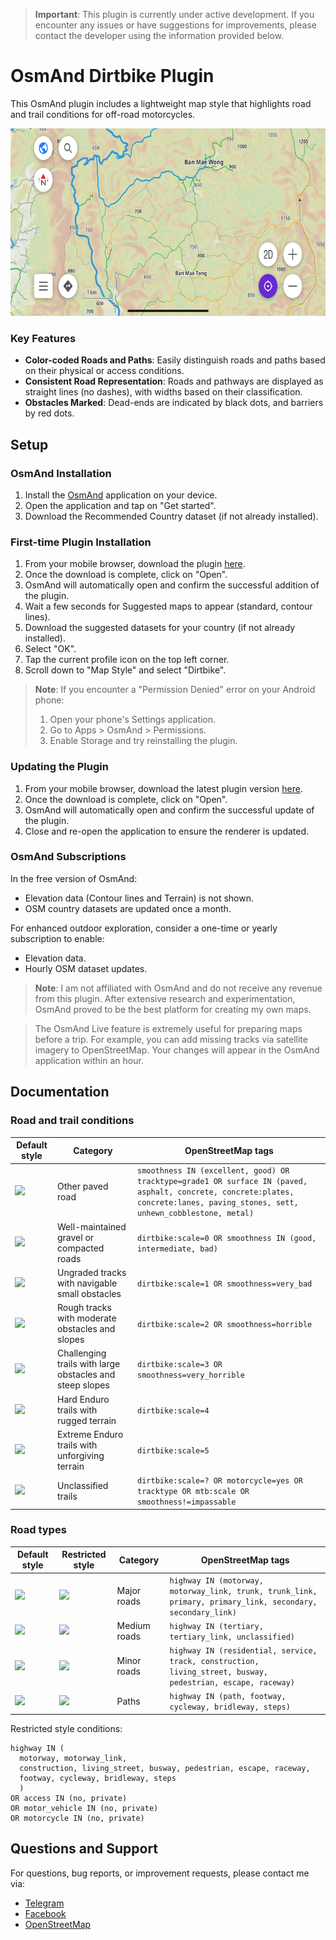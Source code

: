 > **Important**: This plugin is currently under active development. If you encounter any issues or have suggestions for improvements, please contact the developer using the information provided below.

# OsmAnd Dirtbike Plugin

This OsmAnd plugin includes a lightweight map style that highlights road and trail conditions for off-road motorcycles.

<a href="https://cmoffroad.github.io/osmand-dirtbike-plugin/">
  <img src="./src/res/dirtbike-image.png" height="300"/>
</a>

### Key Features

- **Color-coded Roads and Paths**: Easily distinguish roads and paths based on their physical or access conditions.
- **Consistent Road Representation**: Roads and pathways are displayed as straight lines (no dashes), with widths based on their classification.
- **Obstacles Marked**: Dead-ends are indicated by black dots, and barriers by red dots.


## Setup

### OsmAnd Installation

1. Install the [OsmAnd](https://play.google.com/store/apps/details?id=net.osmand) application on your device.
2. Open the application and tap on "Get started".
3. Download the Recommended Country dataset (if not already installed).

### First-time Plugin Installation

1. From your mobile browser, download the plugin [here](https://github.com/cmoffroad/osmand-dirtbike-plugin/raw/main/dist/osmand-dirtbike-plugin.osf).
2. Once the download is complete, click on "Open".
3. OsmAnd will automatically open and confirm the successful addition of the plugin.
4. Wait a few seconds for Suggested maps to appear (standard, contour lines).
5. Download the suggested datasets for your country (if not already installed).
6. Select "OK".
7. Tap the current profile icon on the top left corner.
8. Scroll down to "Map Style" and select "Dirtbike".

> **Note**: If you encounter a "Permission Denied" error on your Android phone:
> 1. Open your phone's Settings application.
> 2. Go to Apps > OsmAnd > Permissions.
> 3. Enable Storage and try reinstalling the plugin.

### Updating the Plugin

1. From your mobile browser, download the latest plugin version [here](https://github.com/cmoffroad/osmand-dirtbike-plugin/raw/main/dist/osmand-dirtbike-plugin.osf).
2. Once the download is complete, click on "Open".
3. OsmAnd will automatically open and confirm the successful update of the plugin.
4. Close and re-open the application to ensure the renderer is updated.

### OsmAnd Subscriptions

In the free version of OsmAnd:
- Elevation data (Contour lines and Terrain) is not shown.
- OSM country datasets are updated once a month.

For enhanced outdoor exploration, consider a one-time or yearly subscription to enable:
- Elevation data.
- Hourly OSM dataset updates.

> **Note**: I am not affiliated with OsmAnd and do not receive any revenue from this plugin. After extensive research and experimentation, OsmAnd proved to be the best platform for creating my own maps.

> The OsmAnd Live feature is extremely useful for preparing maps before a trip. For example, you can add missing tracks via satellite imagery to OpenStreetMap. Your changes will appear in the OsmAnd application within an hour.

## Documentation

### Road and trail conditions

<table>
  <thead>
    <tr>
      <th>Default style</th>
      <th>Category</th>
      <th>OpenStreetMap tags</th>
  </thead>
  <tbody>
    <tr>
      <td><img src="https://www.gifpng.com/100x8/2196f3/?border-width=0&font-size=0" /></td>
      <td>Other paved road</td>
      <td><code>smoothness IN (excellent, good) OR tracktype=grade1 OR surface IN (paved, asphalt, concrete, concrete:plates, concrete:lanes, paving_stones, sett, unhewn_cobblestone, metal)</code></td>
    </tr>
    <tr>
      <td><img src="https://www.gifpng.com/100x8/32cd32/?border-width=0&font-size=0" /></td>
      <td>Well-maintained gravel or compacted roads</td>
      <td><code>dirtbike:scale=0 OR smoothness IN (good, intermediate, bad)</code></td>
    </tr>
    <tr>
      <td><img src="https://www.gifpng.com/100x8/008000/?border-width=0&font-size=0" /></td>
      <td>Ungraded tracks with navigable small obstacles</td>
      <td><code>dirtbike:scale=1 OR smoothness=very_bad</code></td>
    </tr>
    <tr>
      <td><img src="https://www.gifpng.com/100x8/ffa500/?border-width=0&font-size=0" /></td>
      <td>Rough tracks with moderate obstacles and slopes</td>
      <td><code>dirtbike:scale=2 OR smoothness=horrible</code></td>
    </tr>
    <tr>
      <td><img src="https://www.gifpng.com/100x8/ff0000/?border-width=0&font-size=0" /></td>
      <td>Challenging trails with large obstacles and steep slopes</td>
      <td><code>dirtbike:scale=3 OR smoothness=very_horrible</code></td>
    </tr>
    <tr>
      <td><img src="https://www.gifpng.com/100x8/800080/?border-width=0&font-size=0" /></td>
      <td>Hard Enduro trails with rugged terrain</td>
      <td><code>dirtbike:scale=4</code></td>
    </tr>
    <tr>
      <td><img src="https://www.gifpng.com/100x8/800000/?border-width=0&font-size=0" /></td>
      <td>Extreme Enduro trails with unforgiving terrain</td>
      <td><code>dirtbike:scale=5</code></td>
    </tr>
    <tr>
      <td><img src="https://www.gifpng.com/100x8/0000000/?border-width=0&font-size=0" /></td>
      <td>Unclassified trails</td>
      <td><code>dirtbike:scale=? OR motorcycle=yes OR tracktype OR mtb:scale OR smoothness!=impassable </code></td>
    </tr>
  </tbody>
</table>

### Road types

<table>
  <thead>
    <tr>
      <th>Default style</th>
      <th>Restricted style</th>
      <th>Category</th>
      <th>OpenStreetMap tags</th>
    </tr>
  </thead>
  <tbody>
    <tr>
      <td><img src="https://www.gifpng.com/100x15/888888/?border-width=0&font-size=0" /></td>
      <td><img src="https://www.gifpng.com/100x15/f8bbd0/?border-width=0&font-size=0" /></td>
      <td>Major roads</td>
      <td>
        <code>highway IN (motorway, motorway_link, trunk, trunk_link, primary, primary_link, secondary, secondary_link)</code>
      </td>
    </tr>
    <tr>
      <td><img src="https://www.gifpng.com/100x12/888888/?border-width=1&border-type=rectangle&border-color=FFFFFF&font-size=0" /></td>
      <td><img src="https://www.gifpng.com/100x12/f8bbd0/?border-width=1&border-type=rectangle&border-color=FFFFFF&font-size=0" /></td>
      <td>Medium roads</td>
      <td><code>highway IN (tertiary, tertiary_link, unclassified)</code></td>
    </tr>
    <tr>
      <td><img src="https://www.gifpng.com/100x8/888888/?border-width=1&border-type=rectangle&border-color=FFFFFF&font-size=0" /></td>
      <td><img src="https://www.gifpng.com/100x8/f8bbd0/?border-width=1&border-type=rectangle&border-color=FFFFFF&font-size=0" /></td>
      <td>Minor roads</td>
      <td><code>highway IN (residential, service, track, construction, living_street, busway, pedestrian, escape, raceway)</code></td>
    </tr>
    <tr>
      <td><img src="https://www.gifpng.com/100x4/888888/?border-width=1&border-type=rectangle&border-color=FFFFFF&font-size=0" /></td>
      <td><img src="https://www.gifpng.com/100x4/f8bbd0/?border-width=1&border-type=rectangle&border-color=FFFFFF&font-size=0" /></td>
      <td>Paths</td>
      <td><code>highway IN (path, footway, cycleway, bridleway, steps)</code></td>
    </tr>
  </tbody>
</table>

  Restricted style conditions:
    
    highway IN (
      motorway, motorway_link, 
      construction, living_street, busway, pedestrian, escape, raceway, 
      footway, cycleway, bridleway, steps
      )
    OR access IN (no, private)
    OR motor_vehicle IN (no, private)
    OR motorcycle IN (no, private)

## Questions and Support

For questions, bug reports, or improvement requests, please contact me via:
- [Telegram](https://t.me/julcnx)
- [Facebook](https://www.facebook.com/julcnx)
- [OpenStreetMap](https://www.openstreetmap.org/message/new/julcnx)
